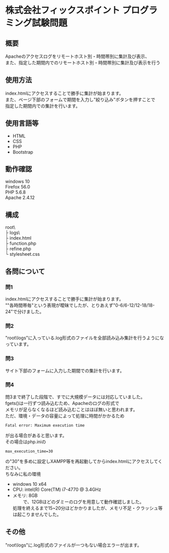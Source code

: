 # 株式会社フィックスポイント プログラミング試験問題

## 概要
Apacheのアクセスログをリモートホスト別・時間帯別に集計及び表示、  
また、指定した期間内でのリモートホスト別・時間帯別に集計及び表示を行う  

## 使用方法
index.htmlにアクセスすることで勝手に集計が始まります。  
また、ページ下部のフォームで期間を入力し"絞り込み"ボタンを押すことで  
指定した期間内での集計を行います。

## 使用言語等
- HTML  
- CSS  
- PHP  
- Bootstrap  

## 動作確認
windows 10  
Firefox 56.0  
PHP 5.6.8  
Apache 2.4.12  

## 構成
root\  
 ├ logs\  
 ├ index.html  
 ├ function.php  
 ├ refine.php  
 └ stylesheet.css  

## 各問について

### 問1
index.htmlにアクセスすることで勝手に集計が始まります。  
""各時間帯毎"という表現が曖昧でしたが、とりあえず"0-6/6-12/12-18/18-24"で分けました。  

### 問2
"root\logs"に入っている.log形式のファイルを全部読み込み集計を行うようになっています。  

### 問3
サイト下部のフォームに入力した期間での集計を行います。

### 問4
問3まで終了した段階で、すでに大規模データには対応していました。  
fgets()は一行ずつ読み込むため、Apacheのログの形式で  
メモリが足らなくなるほど読み込むことはほぼ無いと思われます。  
ただ、環境・データの容量によって処理に時間がかかるため  
```
Fatal error: Maximum execution time
```
が出る場合があると思います。  
その場合はphp.iniの  
```
max_execution_time=30
```
の"30"を多めに設定しXAMPP等を再起動してからindex.htmlにアクセスしてください。  
ちなみに私の環境  
- windows 10 x64  
- CPU: intel(R) Core(TM) i7-4770 @ 3.4GHz  
- メモリ: 8GB  
　　
で、12GBほどのダミーのログを用意して動作確認しました。  
処理を終えるまで15~20分ほどかかりましたが、メモリ不足・クラッシュ等は起こりませんでした。  

## その他
"root\logs"に.log形式のファイルが一つもない場合エラーが出ます。
